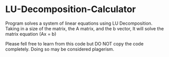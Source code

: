 # LU-Decomposition-Calculator
Program solves a system of linear equations using LU Decomposition. Taking in a size of the matrix, the A matrix, and the b vector, It will solve the matrix equation (Ax = b)

Please fell free to learn from this code but DO NOT copy the code completely. Doing so may be considered plagerism.
